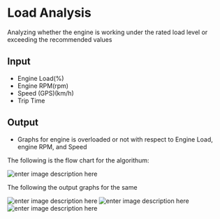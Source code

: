 # Load Analysis
Analyzing whether the engine is working under the rated load level or exceeding
the recommended values

## Input 
-   Engine Load(%)
-   Engine RPM(rpm)
-   Speed (GPS)(km/h)
-   Trip Time

## Output
-   Graphs for engine is overloaded or not with respect to Engine Load, engine RPM, and Speed

The following is the flow chart for the algorithum:

![enter image description here](https://github.com/prithvisekhar/VehicalDiagnosticAlgo/blob/gh-pages/Function/DIAEngineAnalysis/DIAEngineAnalysis_LoadAnalysis/FlowChart.png)

The following the output graphs for the same

![enter image description here](https://github.com/prithvisekhar/VehicalDiagnosticAlgo/blob/gh-pages/Function/DIAEngineAnalysis/DIAEngineAnalysis_LoadAnalysis/Result/Dataset-1/Engine_Load.png)
![enter image description here](https://github.com/prithvisekhar/VehicalDiagnosticAlgo/blob/gh-pages/Function/DIAEngineAnalysis/DIAEngineAnalysis_LoadAnalysis/Result/Dataset-1/Engine_RPM.png)
![enter image description here](https://github.com/prithvisekhar/VehicalDiagnosticAlgo/blob/gh-pages/Function/DIAEngineAnalysis/DIAEngineAnalysis_LoadAnalysis/Result/Dataset-1/Vehicle_Speed.png)


